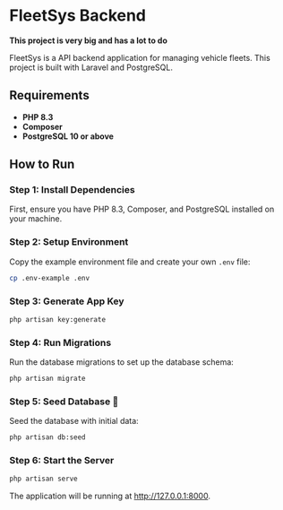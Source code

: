 # FleetSys Backend
**This project is very big and has a lot to do**

FleetSys is a API backend application for managing vehicle fleets. This project is built with Laravel and PostgreSQL.

## Requirements

- **PHP 8.3**
- **Composer**
- **PostgreSQL 10 or above**

## How to Run

### Step 1: Install Dependencies

First, ensure you have PHP 8.3, Composer, and PostgreSQL installed on your machine.

### Step 2: Setup Environment

Copy the example environment file and create your own `.env` file:

```sh
cp .env-example .env
```

### Step 3: Generate App Key

```sh
php artisan key:generate
```
### Step 4: Run Migrations

Run the database migrations to set up the database schema:

```sh
php artisan migrate
```
### Step 5: Seed Database 🌱

Seed the database with initial data:

```sh
php artisan db:seed
```

### Step 6: Start the Server

```sh
php artisan serve
```
The application will be running at http://127.0.0.1:8000.
